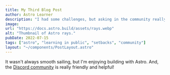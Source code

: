 ```yaml
---
title: My Third Blog Post
author: Astro Learner
description: "I had some challenges, but asking in the community really helped!"
image:
url: "https://docs.astro.build/assets/rays.webp"
alt: "Thumbnail of Astro rays."
pubDate: 2022-07-15
tags: ["astro", "learning in public", "setbacks", "community"]
layout: "~/components/PostLayout.astro"
---
```

It wasn't always smooth sailing, but I'm enjoying building with Astro. And, the [Discord community](https://astro.build/chat) is really friendly and helpful!
